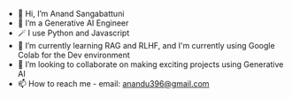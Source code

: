 - 👋 Hi, I’m Anand Sangabattuni
- 👀 I’m a Generative AI Engineer
- 🪄 I use Python and Javascript
- 🌱 I’m currently learning RAG and RLHF, and I'm currently using Google Colab for the Dev environment
- 💞️ I’m looking to collaborate on making exciting projects using Generative AI
- 📫 How to reach me - email: anandu396@gmail.com

<!---
anandu396/anandu396 is a ✨ special ✨ repository because its `README.md` (this file) appears on your GitHub profile.
You can click the Preview link to take a look at your changes.
--->
